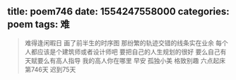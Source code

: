 title: poem746
date: 1554247558000
categories: poem
tags: 难
---
> 难得逢闲暇日
画了前半生的时序图
那纷繁的轨迹交错的线条实在业余
每个人都应该是个建筑师或者设计师吧
要把自己的人生规划的很好
要么自己有天赋要么有高人指导
我的高人你在哪里
早安
孤独小美
格致别趣
六点起床第746天 迟到75天